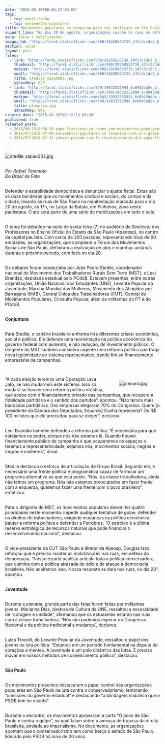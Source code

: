 ```yaml
---
date: "2015-08-10T08:06:27-03:00"
tags:
  - tag: mobilização
  - tag: movimentos-populares
title: Movimentos populares se preparam para ato unificado em São Paulo
support_line: "No dia 20 de agosto, organizações sairão às ruas em defesa da democracia e contra o ajuste fiscal"
menu: lutas e mobilizações
images_hd: "http://farm1.staticflickr.com/508/20268523739_14fc3c1dc3_b.jpg"
section: cover
layout: post
files:
  - link: "http://farm1.staticflickr.com/508/20268523739_14fc3c1dc3_b.jpg"
    thumbnail: "http://farm1.staticflickr.com/508/20268523739_14fc3c1dc3_t.jpg"
    medium: "http://farm1.staticflickr.com/508/20268523739_14fc3c1dc3_z.jpg"
    small: "http://farm1.staticflickr.com/508/20268523739_14fc3c1dc3_n.jpg"
    title: stedile_sapao002.jpg
    $$hashKey: 02P
  - link: "http://farm1.staticflickr.com/349/19832532994_6c6943bd2e_b.jpg"
    thumbnail: "http://farm1.staticflickr.com/349/19832532994_6c6943bd2e_t.jpg"
    medium: "http://farm1.staticflickr.com/349/19832532994_6c6943bd2e_z.jpg"
    small: "http://farm1.staticflickr.com/349/19832532994_6c6943bd2e_n.jpg"
    title: plenaria.jpg
    $$hashKey: 04E
created_date: "2015-08-10T08:12:13-03:00"
published: true
releated_posts:
  - 2015/06/2015-06-29-papa-francisco-se-reune-com-movimentos-populares-na-bolivia.md
  - 2015/07/2015-07-06-movimentos-populares-se-levantam-contra-o-golpe.md
  - 2015/07/2015-07-12-jamais-percam-sua-fe-revolucionaria-diz-papa-francisco-aos-movimentos-populares.md

---
```

<p><img alt="stedile_sapao002.jpg" src="http://farm1.staticflickr.com/508/20268523739_14fc3c1dc3_b.jpg" /></p>

<p><br />
<em>Por Rafael Tatemoto<br />
Do Brasil de Fato</em></p>

<p><br />
Defender a estabilidade democr&aacute;tica e denunciar o ajuste fiscal. Estas s&atilde;o as duas bandeiras que os movimentos sindical e sociais, do campo e da cidade, levar&atilde;o &agrave;s ruas de S&atilde;o Paulo na manifesta&ccedil;&atilde;o marcada para o dia 20 de agosto, &agrave;s 17h, no Largo da Batata, em Pinheiros, zona oeste paulistana. O ato ser&aacute; parte de uma s&eacute;rie de mobiliza&ccedil;&otilde;es em todo o pa&iacute;s.</p>

<p><br />
O tema foi debatido na noite de sexta-feira (7) no audit&oacute;rio do Sindicato dos Professores no Ensino Oficial do Estado de S&atilde;o Paulo (Apeoesp), no centro da capital paulista. Com cerca de 300 pessoas, representando mais de 60 entidades, as organiza&ccedil;&otilde;es, que comp&otilde;em o F&oacute;rum dos Movimentos Sociais de S&atilde;o Paulo, definiram a realiza&ccedil;&atilde;o de atos e marchas unit&aacute;rias durante o pr&oacute;ximo per&iacute;odo, com foco no dia 20.</p>

<p><br />
Os debates foram conduzidos por Jo&atilde;o Pedro Stedile, coordenador nacional do Movimento dos Trabalhadores Rurais Sem Terra (MST), e Leci Brand&atilde;o, deputada estadual pelo PCdoB. Estavam presentes, entre outras organiza&ccedil;&otilde;es, Uni&atilde;o Nacional dos Estudantes (UNE), Levante Popular da Juventude, Marcha Mundial das Mulheres, Movimento dos Atingidos por Barragens (MAB), Central &Uacute;nica dos Trabalhadores (CUT), Central de Movimentos Populares, Consulta Popular, al&eacute;m de militantes do PT e do PCdoB.</p>

<p><br />
<strong>Conjuntura</strong></p>

<p><br />
Para Stedile, o cen&aacute;rio brasileiro enfrenta tr&ecirc;s diferentes crises: econ&ocirc;mica, social e pol&iacute;tica. Ele defende uma reorienta&ccedil;&atilde;o na pol&iacute;tica econ&ocirc;mica do governo federal com aumento, e n&atilde;o redu&ccedil;&atilde;o, do investimento p&uacute;blico. O dirigente do MST tamb&eacute;m considera urgente uma reforma pol&iacute;tica que traga nova legitimidade ao sistema representativo, dando fim ao financiamento empresarial de campanhas.</p>

<p>&nbsp;</p>

<figure class="image" style="float:right"><img alt="plenaria.jpg" src="http://farm1.staticflickr.com/349/19832532994_6c6943bd2e_b.jpg" />
<figcaption></figcaption>
</figure>

<p>&ldquo;A cada elei&ccedil;&atilde;o teremos uma Opera&ccedil;&atilde;o Lava Jato, se n&atilde;o mudarmos este sistema. Isso s&oacute; mudar&aacute; se houver uma reforma pol&iacute;tica dr&aacute;stica, que acabe com o financiamento privado das campanhas, que recupere a fidelidade partid&aacute;ria e o sentido dos partidos&rdquo;, apontou. &ldquo;N&atilde;o temos mais bancadas partid&aacute;rias. Dez empresas elegeram 70% do Congresso. Quem [o presidente da C&acirc;mara dos Deputados, Eduardo] Cunha representa? Os R$ 100 milh&otilde;es que ele arrecadou para se eleger&rdquo;, declarou.</p>

<p><br />
Leci Brand&atilde;o tamb&eacute;m defendeu a reforma pol&iacute;tica. &ldquo;&Eacute; necess&aacute;ria para que estejamos no poder, porque n&oacute;s n&atilde;o estamos l&aacute;. Quando houver financiamento p&uacute;blico de campanha &eacute; que ocuparemos os espa&ccedil;os e teremos a representatividade, sejamos n&oacute;s, movimentos sociais, negros e negras e mulheres&rdquo;, disse.</p>

<p><br />
Stedile destacou o esfor&ccedil;o de articula&ccedil;&atilde;o do Grupo Brasil. Segundo ele, &eacute; necess&aacute;rio uma frente pol&iacute;tica e program&aacute;tica capaz de formular um programa alternativo ao que est&aacute; posto. &ldquo;N&oacute;s, da classe trabalhadora, ainda n&atilde;o temos um programa. N&oacute;s n&atilde;o estamos preocupados em fazer frente com a esquerda, queremos fazer uma frente com o povo brasileiro&rdquo;, enfatizou.</p>

<p><br />
Para o dirigente do MST, os movimentos populares devem ter quatro prioridades neste momento: impedir qualquer tentativa de golpe; defender os direitos do trabalhadores, exigindo mudan&ccedil;as na pol&iacute;tica econ&ocirc;mica; pautar a reforma pol&iacute;tica e defender a Petrobras. &ldquo;O petr&oacute;leo &eacute; a &uacute;ltima reserva estrat&eacute;gica de recursos naturais que pode financiar o desenvolvimento nacional&rdquo;, destacou.</p>

<p><br />
O vice-presidente da CUT S&atilde;o Paulo e diretor da Apeosp, Douglas Izzo, refor&ccedil;ou que &eacute; preciso manter as mobiliza&ccedil;&otilde;es nas ruas, em defesa da democracia. &ldquo;Nosso estado paulista articula toda a pol&iacute;tica conservadora, que culmina com a pol&iacute;tica atrasada de &oacute;dio e de ataque &agrave; democracia brasileira. N&atilde;o aceitamos isso. Nossa resposta se dar&aacute; nas ruas, no dia 20&rdquo;, apontou.</p>

<p><br />
<strong>Juventude</strong></p>

<p><br />
Durante a plen&aacute;ria, grande parte das falas foram feitas por militantes jovens. Marianna Dias, diretora de Cultura da UNE, ressaltou a necessidade de &ldquo;coragem e unidade&rdquo;, afirmando que os estudantes estar&atilde;o nas ruas com a classe trabalhadora. &ldquo;N&oacute;s n&atilde;o podemos esperar do Congresso Nacional e da pol&iacute;tica tradicional a mudan&ccedil;a&rdquo;, declarou.</p>

<p><br />
Luiza Trocolli, do Levante Popular da Juventude, ressaltou o papel dos jovens na luta pol&iacute;tica. &ldquo;Estamos em um per&iacute;odo fundamental na disputa de cora&ccedil;&otilde;es e mentes. A juventude &eacute; um polo din&acirc;mico das lutas. &Eacute; preciso inovar em nossos m&eacute;todos de convencimento pol&iacute;tico&rdquo;, destacou.</p>

<p><br />
<strong>S&atilde;o Paulo</strong></p>

<p><br />
Os movimentos presentes destacaram o papel central das organiza&ccedil;&otilde;es populares em S&atilde;o Paulo na luta contra o conservadorismo, lembrando &ldquo;omiss&otilde;es do governo estadual&rdquo; e destacando &ldquo;a blindagem midi&aacute;tica que o PSDB tem no estado&rdquo;.</p>

<p><br />
Durante o encontro, os movimentos aprovaram a carta &ldquo;O povo de S&atilde;o Paulo &eacute; contra o golpe&rdquo;, na qual falam sobre a amea&ccedil;a de trapa&ccedil;a da direita brasileira, atrelada ao imperialismo. No documento, as organiza&ccedil;&otilde;es apontam que o conservadorismo tem como ber&ccedil;o o estado de S&atilde;o Paulo, liderado pelo PSDB h&aacute; mais de 20 anos.</p>
